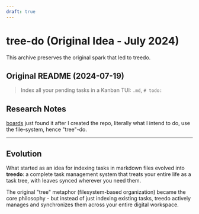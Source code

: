 ```yaml
---
draft: true
---
```


# tree-do (Original Idea - July 2024)

This archive preserves the original spark that led to treedo.

## Original README (2024-07-19)

> Index all your pending tasks in a Kanban TUI: `.md`, `# todo:`

## Research Notes

[boards](https://github.com/benrutter/boards) just found it after I created the repo, literally what I intend to do, use the file-system, hence "tree"-do.

---

## Evolution

What started as an idea for indexing tasks in markdown files evolved into **treedo**: a complete task management system that treats your entire life as a task tree, with leaves synced wherever you need them.

The original "tree" metaphor (filesystem-based organization) became the core philosophy - but instead of just indexing existing tasks, treedo actively manages and synchronizes them across your entire digital workspace.